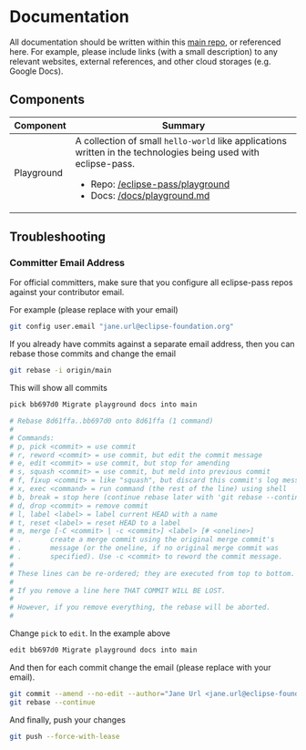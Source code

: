 # Documentation

All documentation should be written within this [main repo](https://github.com/eclipse-pass/main),
or referenced here.  For example, please include links (with a small description) to
any relevant websites, external references, and other cloud storages (e.g. Google Docs).

## Components

| Component | Summary |
| --- | --- |
| Playground | A collection of small `hello-world` like applications written in the technologies being used with eclipse-pass. <ul><li>Repo: [/eclipse-pass/playground](https://github.com/eclipse-pass/playground)</li><li>Docs: [/docs/playground.md](/docs/playground.md) |

## Troubleshooting

### Committer Email Address

For official committers, make sure that you configure all eclipse-pass
repos against your contributor email.

For example (please replace with your email)

```bash
git config user.email "jane.url@eclipse-foundation.org"
```

If you already have commits against a separate email address, then you
can rebase those commits and change the email

```bash
git rebase -i origin/main
```

This will show all commits

```bash
pick bb697d0 Migrate playground docs into main

# Rebase 8d61ffa..bb697d0 onto 8d61ffa (1 command)
#
# Commands:
# p, pick <commit> = use commit
# r, reword <commit> = use commit, but edit the commit message
# e, edit <commit> = use commit, but stop for amending
# s, squash <commit> = use commit, but meld into previous commit
# f, fixup <commit> = like "squash", but discard this commit's log message
# x, exec <command> = run command (the rest of the line) using shell
# b, break = stop here (continue rebase later with 'git rebase --continue')
# d, drop <commit> = remove commit
# l, label <label> = label current HEAD with a name
# t, reset <label> = reset HEAD to a label
# m, merge [-C <commit> | -c <commit>] <label> [# <oneline>]
# .       create a merge commit using the original merge commit's
# .       message (or the oneline, if no original merge commit was
# .       specified). Use -c <commit> to reword the commit message.
#
# These lines can be re-ordered; they are executed from top to bottom.
#
# If you remove a line here THAT COMMIT WILL BE LOST.
#
# However, if you remove everything, the rebase will be aborted.
#
```

Change `pick` to `edit`.  In the example above

```bash
edit bb697d0 Migrate playground docs into main
```

And then for each commit change the email (please replace with your email).

```bash
git commit --amend --no-edit --author="Jane Url <jane.url@eclipse-foundation.org>"
git rebase --continue
```

And finally, push your changes

```bash
git push --force-with-lease
```